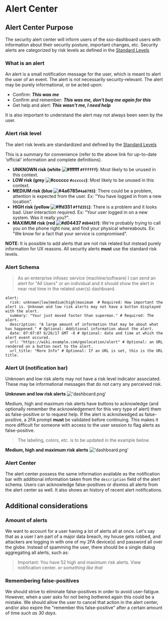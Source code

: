 # Alert Center

## Alert Center Purpose

The security alert center will inform users of the sso-dashboard users with information about their security posture, important changes, etc.
Security alerts are categorized by risk levels as defined in the [Standard Levels](https://wiki.mozilla.org/Security/Standard_Levels)

### What is an alert

An alert is a small notification message for the user, which is meant to alert the user of an event. The alert is not necessarily security-relevant.
The alert may be purely informational, or be acted upon:

- Confirm: ***This was me***
- Confirm and remember: ***This was me, don't bug me again for this***
- Get help and alert: ***This wasn't me, I need help***

It is also important to understand the alert may not always been seen by the user.

### Alert risk level

The alert risk levels are standardized and defined by the [Standard Levels](https://wiki.mozilla.org/Security/Standard_Levels)

This is a summary for convenience (refer to the above link for up-to-date 'official' information and complete definitions).

- __UNKNOWN risk (white ![#ffffff](https://placehold.it/15/ffffff/000000?text=+) `#ffffff`)__: Most likely to be unused in this context.
- __LOW risk (grey ![#cccccc](https://placehold.it/15/cccccc/000000?text=+) `#cccccc`)__: Most likely to be unused in this context.
- __MEDIUM risk (blue ![#4a6785](https://placehold.it/15/4a6785/000000?text=+)`#4a6785`)__: There could be a problem, attention is expected from the user. Ex: "You have logged in from a new location".
- __HIGH risk (yellow ![#ffd351](https://placehold.it/15/ffd351/000000?text=+) `#ffd351`)__: There is a problem and it looks bad. User interaction required. Ex: "Your user logged in on a new system. Was it really you?".
- __MAXIMUM risk (red ![#d04437](https://placehold.it/15/d04437/000000?text=+) `#d04437`)__: We're probably trying to call you on the phone right now, and find your physical whereabouts.  Ex: "We know for a fact that your service is compromised".

__NOTE__: It is possible to add alerts that are not risk related but instead purely information for UX reasons. All security alerts **must** use the standard risk levels.

### Alert Schema

> As an enterprise infosec service (machine/software) I can send an alert for "All Users" or an individual and it should show the alert in near real time in the related user(s) dashboard.

```
alert:
  risk: unknown|low|medium|high|maximum  # Required: How important the alert is. Unknown and low risk alerts may not have a button displayed with the alert.
  summary: "Your just moved faster than superman." # Required: The alert.
  description: "A large amount of information that may be about what has happened." # Optional: Additional information about the alert.
  date: 07:07:07 6/26/17 GMT -8 # Optional: date and time at which the alert event occured.
  url: "https://wiki.example.com/geolocation/alert" # Optional: an URL rendered on a button next to the alert.
  url_title: "More Info" # Optional: If an URL is set, this is the URL title.
```

### Alert UI (notification bar)

Unknown and low risk alerts may not have a risk level indicator associated. These may be informational messages that do not carry any perceived risk.

__Unknown and low risk alerts__
!['dashboard.png'](images/warning.png)


Medium, high and maximum risk alerts have buttons to acknowledge (and optionally remember the acknowledgement for this very type of alert) them as false-positive or to request help. If the alert is acknolwedged as false-positive, a 2FA prompt **must** be validated before continuing. This makes it more difficult for someone with access to the user session to flag alerts as false-positive.

> The labeling, colors, etc. is to be updated in the example below.

__Medium, high and maximum risk alerts__
!['dashboard.png'](images/mozdef.png)

### Alert Center

The alert center possess the same information available as the notification bar with additional information taken from the `description` field of the alert schema.
Users can acknowledge false-positives or dismiss all alerts from the alert center as well. It also shows an history of recent alert notifications.

## Additional considerations

### Amount of alerts

We want to account for a user having a lot of alerts all at once.
Let's say that as a user I am part of a major data breach, my house gets robbed, and attackers are logging in with one of my 2FA device(s) and password all over the globe.
Instead of spamming the user, there should be a single dialog aggregating all alerts, such as:

> Important: You have 52 high and maximum risk alerts. View notification center.  _or something like that_

### Remembering false-positives

We should strive to eliminate false-positives in order to avoid user-fatigue. However, when a user asks for not being bothered again this could be a mistake. We should allow the user to cancel that action in the alert center, and/or also expire the "remember this false-positive" after a certain amount of time _such as 30 days_.

